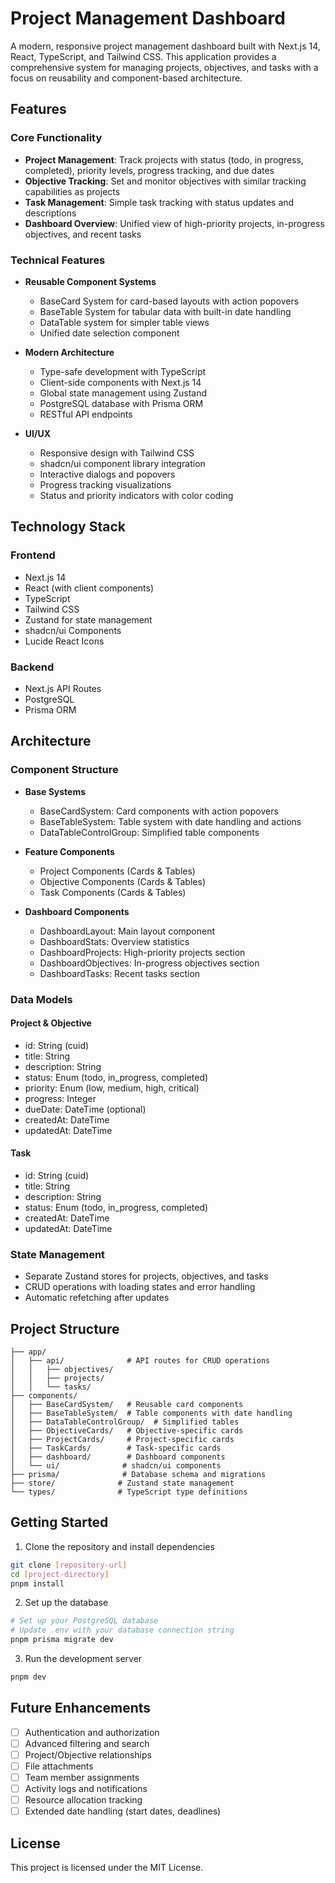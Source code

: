 # Project Management Dashboard

A modern, responsive project management dashboard built with Next.js 14, React, TypeScript, and Tailwind CSS. This application provides a comprehensive system for managing projects, objectives, and tasks with a focus on reusability and component-based architecture.

## Features

### Core Functionality
- **Project Management**: Track projects with status (todo, in progress, completed), priority levels, progress tracking, and due dates
- **Objective Tracking**: Set and monitor objectives with similar tracking capabilities as projects
- **Task Management**: Simple task tracking with status updates and descriptions
- **Dashboard Overview**: Unified view of high-priority projects, in-progress objectives, and recent tasks

### Technical Features
- **Reusable Component Systems**
  - BaseCard System for card-based layouts with action popovers
  - BaseTable System for tabular data with built-in date handling
  - DataTable system for simpler table views
  - Unified date selection component
  
- **Modern Architecture**
  - Type-safe development with TypeScript
  - Client-side components with Next.js 14
  - Global state management using Zustand
  - PostgreSQL database with Prisma ORM
  - RESTful API endpoints

- **UI/UX**
  - Responsive design with Tailwind CSS
  - shadcn/ui component library integration
  - Interactive dialogs and popovers
  - Progress tracking visualizations
  - Status and priority indicators with color coding

## Technology Stack

### Frontend
- Next.js 14
- React (with client components)
- TypeScript
- Tailwind CSS
- Zustand for state management
- shadcn/ui Components
- Lucide React Icons

### Backend
- Next.js API Routes
- PostgreSQL
- Prisma ORM

## Architecture

### Component Structure
- **Base Systems**
  - BaseCardSystem: Card components with action popovers
  - BaseTableSystem: Table system with date handling and actions
  - DataTableControlGroup: Simplified table components

- **Feature Components**
  - Project Components (Cards & Tables)
  - Objective Components (Cards & Tables)
  - Task Components (Cards & Tables)

- **Dashboard Components**
  - DashboardLayout: Main layout component
  - DashboardStats: Overview statistics
  - DashboardProjects: High-priority projects section
  - DashboardObjectives: In-progress objectives section
  - DashboardTasks: Recent tasks section

### Data Models

#### Project & Objective
- id: String (cuid)
- title: String
- description: String
- status: Enum (todo, in_progress, completed)
- priority: Enum (low, medium, high, critical)
- progress: Integer
- dueDate: DateTime (optional)
- createdAt: DateTime
- updatedAt: DateTime

#### Task
- id: String (cuid)
- title: String
- description: String
- status: Enum (todo, in_progress, completed)
- createdAt: DateTime
- updatedAt: DateTime

### State Management
- Separate Zustand stores for projects, objectives, and tasks
- CRUD operations with loading states and error handling
- Automatic refetching after updates

## Project Structure
```
├── app/
│   ├── api/              # API routes for CRUD operations
│   │   ├── objectives/
│   │   ├── projects/
│   │   └── tasks/
├── components/
│   ├── BaseCardSystem/   # Reusable card components
│   ├── BaseTableSystem/  # Table components with date handling
│   ├── DataTableControlGroup/  # Simplified tables
│   ├── ObjectiveCards/   # Objective-specific cards
│   ├── ProjectCards/     # Project-specific cards
│   ├── TaskCards/        # Task-specific cards
│   ├── dashboard/        # Dashboard components
│   └── ui/              # shadcn/ui components
├── prisma/              # Database schema and migrations
├── store/              # Zustand state management
└── types/              # TypeScript type definitions
```

## Getting Started

1. Clone the repository and install dependencies
```bash
git clone [repository-url]
cd [project-directory]
pnpm install
```

2. Set up the database
```bash
# Set up your PostgreSQL database
# Update .env with your database connection string
pnpm prisma migrate dev
```

3. Run the development server
```bash
pnpm dev
```

## Future Enhancements

- [ ] Authentication and authorization
- [ ] Advanced filtering and search
- [ ] Project/Objective relationships
- [ ] File attachments
- [ ] Team member assignments
- [ ] Activity logs and notifications
- [ ] Resource allocation tracking
- [ ] Extended date handling (start dates, deadlines)

## License

This project is licensed under the MIT License.